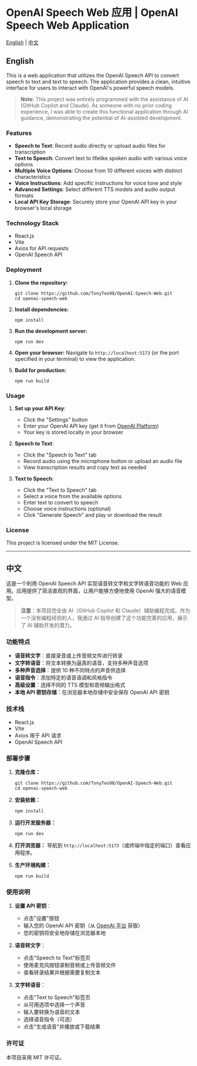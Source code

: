 # OpenAI Speech Web 应用 | OpenAI Speech Web Application

[English](#english) | [中文](#chinese)

<a name="english"></a>
## English

This is a web application that utilizes the OpenAI Speech API to convert speech to text and text to speech. The application provides a clean, intuitive interface for users to interact with OpenAI's powerful speech models.

> **Note**: This project was entirely programmed with the assistance of AI (GitHub Copilot and Claude). As someone with no prior coding experience, I was able to create this functional application through AI guidance, demonstrating the potential of AI-assisted development.

### Features

- **Speech to Text**: Record audio directly or upload audio files for transcription
- **Text to Speech**: Convert text to lifelike spoken audio with various voice options
- **Multiple Voice Options**: Choose from 10 different voices with distinct characteristics
- **Voice Instructions**: Add specific instructions for voice tone and style
- **Advanced Settings**: Select different TTS models and audio output formats
- **Local API Key Storage**: Securely store your OpenAI API key in your browser's local storage

### Technology Stack

- React.js
- Vite
- Axios for API requests
- OpenAI Speech API

### Deployment

1. **Clone the repository:**
   ```
   git clone https://github.com/TonyTeo98/OpenAI-Speech-Web.git
   cd openai-speech-web
   ```

2. **Install dependencies:**
   ```
   npm install
   ```

3. **Run the development server:**
   ```
   npm run dev
   ```

4. **Open your browser:**
   Navigate to `http://localhost:5173` (or the port specified in your terminal) to view the application.

5. **Build for production:**
   ```
   npm run build
   ```

### Usage

1. **Set up your API Key**: 
   - Click the "Settings" button
   - Enter your OpenAI API key (get it from [OpenAI Platform](https://platform.openai.com/api-keys))
   - Your key is stored locally in your browser

2. **Speech to Text**:
   - Click the "Speech to Text" tab
   - Record audio using the microphone button or upload an audio file
   - View transcription results and copy text as needed

3. **Text to Speech**:
   - Click the "Text to Speech" tab
   - Select a voice from the available options
   - Enter text to convert to speech
   - Choose voice instructions (optional)
   - Click "Generate Speech" and play or download the result

### License

This project is licensed under the MIT License.

---

<a name="chinese"></a>
## 中文

这是一个利用 OpenAI Speech API 实现语音转文字和文字转语音功能的 Web 应用。应用提供了简洁直观的界面，让用户能够方便地使用 OpenAI 强大的语音模型。

> **注意**：本项目完全由 AI（GitHub Copilot 和 Claude）辅助编程完成。作为一个没有编程经验的人，我通过 AI 指导创建了这个功能完善的应用，展示了 AI 辅助开发的潜力。

### 功能特点

- **语音转文字**：直接录音或上传音频文件进行转录
- **文字转语音**：将文本转换为逼真的语音，支持多种声音选项
- **多种声音选择**：提供 10 种不同特点的声音供选择
- **语音指令**：添加特定的语音语调和风格指令
- **高级设置**：选择不同的 TTS 模型和音频输出格式
- **本地 API 密钥存储**：在浏览器本地存储中安全保存 OpenAI API 密钥

### 技术栈

- React.js
- Vite
- Axios 用于 API 请求
- OpenAI Speech API

### 部署步骤

1. **克隆仓库：**
   ```
   git clone https://github.com/TonyTeo98/OpenAI-Speech-Web.git
   cd openai-speech-web
   ```

2. **安装依赖：**
   ```
   npm install
   ```

3. **运行开发服务器：**
   ```
   npm run dev
   ```

4. **打开浏览器：**
   导航到 `http://localhost:5173`（或终端中指定的端口）查看应用程序。

5. **生产环境构建：**
   ```
   npm run build
   ```

### 使用说明

1. **设置 API 密钥**： 
   - 点击"设置"按钮
   - 输入您的 OpenAI API 密钥（从 [OpenAI 平台](https://platform.openai.com/api-keys) 获取）
   - 您的密钥将安全地存储在浏览器本地

2. **语音转文字**：
   - 点击"Speech to Text"标签页
   - 使用麦克风按钮录制音频或上传音频文件
   - 查看转录结果并根据需要复制文本

3. **文字转语音**：
   - 点击"Text to Speech"标签页
   - 从可用选项中选择一个声音
   - 输入要转换为语音的文本
   - 选择语音指令（可选）
   - 点击"生成语音"并播放或下载结果

### 许可证

本项目采用 MIT 许可证。